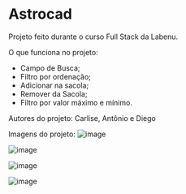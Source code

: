 # Astrocad
Projeto feito durante o curso Full Stack da Labenu.

O que funciona no projeto:
- Campo de Busca;
- Filtro por ordenação;
- Adicionar na sacola;
- Remover da Sacola;
- Filtro por valor máximo e mínimo.

Autores do projeto: Carlise, Antônio e Diego

Imagens do projeto:
![image](https://user-images.githubusercontent.com/92445126/160175476-bbfafae1-d25d-4cc4-aab4-406e8f824c89.png)

![image](https://user-images.githubusercontent.com/92445126/160175592-1fb9f13f-99d8-4a78-b6ff-4329ab1a54fc.png)

![image](https://user-images.githubusercontent.com/92445126/160175662-af625723-26a2-4bd2-a4fa-38bfd645f061.png)

![image](https://user-images.githubusercontent.com/92445126/160175992-50f24a2d-ef92-4475-9f5a-32a43a58ce47.png)



